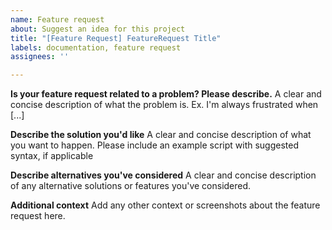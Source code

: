 ```yaml
---
name: Feature request
about: Suggest an idea for this project
title: "[Feature Request] FeatureRequest Title"
labels: documentation, feature request
assignees: ''

---
```


**Is your feature request related to a problem? Please describe.**
A clear and concise description of what the problem is. Ex. I'm always frustrated when [...]

**Describe the solution you'd like**
A clear and concise description of what you want to happen.  Please include an example script with suggested syntax, if applicable

**Describe alternatives you've considered**
A clear and concise description of any alternative solutions or features you've considered.

**Additional context**
Add any other context or screenshots about the feature request here.
